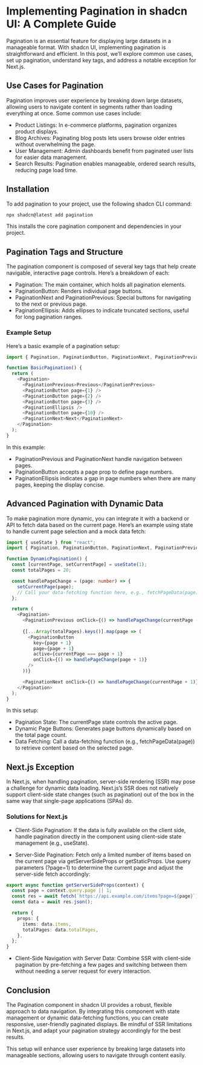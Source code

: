 # Implementing Pagination in shadcn UI: A Complete Guide

Pagination is an essential feature for displaying large datasets in a manageable format. With shadcn UI, implementing pagination is straightforward and efficient. In this post, we’ll explore common use cases, set up pagination, understand key tags, and address a notable exception for Next.js.

## Use Cases for Pagination

Pagination improves user experience by breaking down large datasets, allowing users to navigate content in segments rather than loading everything at once. Some common use cases include:

- Product Listings: In e-commerce platforms, pagination organizes product displays.
- Blog Archives: Paginating blog posts lets users browse older entries without overwhelming the page.
- User Management: Admin dashboards benefit from paginated user lists for easier data management.
- Search Results: Pagination enables manageable, ordered search results, reducing page load time.

## Installation

To add pagination to your project, use the following shadcn CLI command:

```bash
npx shadcn@latest add pagination
```

This installs the core pagination component and dependencies in your project.

## Pagination Tags and Structure

The pagination component is composed of several key tags that help create navigable, interactive page controls. Here’s a breakdown of each:

- Pagination: The main container, which holds all pagination elements.
- PaginationButton: Renders individual page buttons.
- PaginationNext and PaginationPrevious: Special buttons for navigating to the next or previous page.
- PaginationEllipsis: Adds ellipses to indicate truncated sections, useful for long pagination ranges.

### Example Setup

Here’s a basic example of a pagination setup:

```typescript
import { Pagination, PaginationButton, PaginationNext, PaginationPrevious, PaginationEllipsis } from "@/components/ui/pagination";

function BasicPagination() {
  return (
    <Pagination>
      <PaginationPrevious>Previous</PaginationPrevious>
      <PaginationButton page={1} />
      <PaginationButton page={2} />
      <PaginationButton page={3} />
      <PaginationEllipsis />
      <PaginationButton page={10} />
      <PaginationNext>Next</PaginationNext>
    </Pagination>
  );
}
```

In this example:

- PaginationPrevious and PaginationNext handle navigation between pages.
- PaginationButton accepts a page prop to define page numbers.
- PaginationEllipsis indicates a gap in page numbers when there are many pages, keeping the display concise.
  
## Advanced Pagination with Dynamic Data

To make pagination more dynamic, you can integrate it with a backend or API to fetch data based on the current page. Here’s an example using state to handle current page selection and a mock data fetch:

```typescript
import { useState } from "react";
import { Pagination, PaginationButton, PaginationNext, PaginationPrevious, PaginationEllipsis } from "@/components/ui/pagination";

function DynamicPagination() {
  const [currentPage, setCurrentPage] = useState(1);
  const totalPages = 20;

  const handlePageChange = (page: number) => {
    setCurrentPage(page);
    // Call your data-fetching function here, e.g., fetchPageData(page);
  };

  return (
    <Pagination>
      <PaginationPrevious onClick={() => handlePageChange(currentPage - 1)} disabled={currentPage === 1}>Previous</PaginationPrevious>
      
      {[...Array(totalPages).keys()].map(page => (
        <PaginationButton
          key={page + 1}
          page={page + 1}
          active={currentPage === page + 1}
          onClick={() => handlePageChange(page + 1)}
        />
      ))}

      <PaginationNext onClick={() => handlePageChange(currentPage + 1)} disabled={currentPage === totalPages}>Next</PaginationNext>
    </Pagination>
  );
}
```

In this setup:

- Pagination State: The currentPage state controls the active page.
- Dynamic Page Buttons: Generates page buttons dynamically based on the total page count.
- Data Fetching: Call a data-fetching function (e.g., fetchPageData(page)) to retrieve content based on the selected page.

## Next.js Exception

In Next.js, when handling pagination, server-side rendering (SSR) may pose a challenge for dynamic data loading. Next.js’s SSR does not natively support client-side state changes (such as pagination) out of the box in the same way that single-page applications (SPAs) do.

### Solutions for Next.js

- Client-Side Pagination: If the data is fully available on the client side, handle pagination directly in the component using client-side state management (e.g., useState).

- Server-Side Pagination: Fetch only a limited number of items based on the current page via getServerSideProps or getStaticProps. Use query parameters (?page=1) to determine the current page and adjust the server-side fetch accordingly:

```typescript
export async function getServerSideProps(context) {
  const page = context.query.page || 1;
  const res = await fetch(`https://api.example.com/items?page=${page}`);
  const data = await res.json();

  return {
    props: {
      items: data.items,
      totalPages: data.totalPages,
    },
  };
}
```

- Client-Side Navigation with Server Data: Combine SSR with client-side pagination by pre-fetching a few pages and switching between them without needing a server request for every interaction.

## Conclusion

The Pagination component in shadcn UI provides a robust, flexible approach to data navigation. By integrating this component with state management or dynamic data-fetching functions, you can create responsive, user-friendly paginated displays. Be mindful of SSR limitations in Next.js, and adapt your pagination strategy accordingly for the best results.

This setup will enhance user experience by breaking large datasets into manageable sections, allowing users to navigate through content easily.











